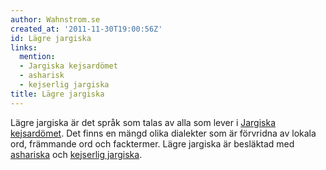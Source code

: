 ```yaml
---
author: Wahnstrom.se
created_at: '2011-11-30T19:00:56Z'
id: Lägre jargiska
links:
  mention:
  - Jargiska kejsardömet
  - asharisk
  - kejserlig jargiska
title: Lägre jargiska
---
```


Lägre jargiska är det språk som talas av alla som lever i [Jargiska kejsardömet]. Det finns en mängd
olika dialekter som är förvridna av lokala ord, främmande ord och facktermer. Lägre jargiska är
besläktad med [ashariska] och [kejserlig jargiska].

  [Jargiska kejsardömet]: Jargiska_kejsardömet
  [ashariska]: asharisk
  [kejserlig jargiska]: kejserlig_jargiska